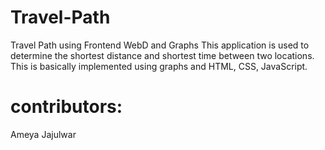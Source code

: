 # Travel-Path
Travel Path using Frontend WebD and Graphs
This application is used to determine the shortest distance and shortest time between two locations. 
This is basically implemented using graphs and HTML, CSS, JavaScript.
# contributors: 
Ameya Jajulwar 

